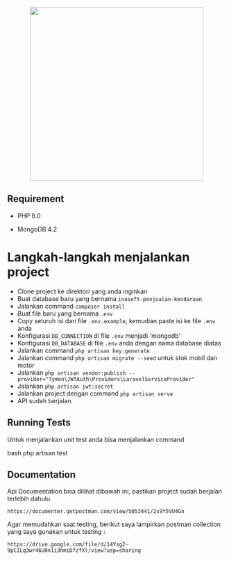 <p align="center"><a href="https://laravel.com" target="_blank"><img src="https://raw.githubusercontent.com/laravel/art/master/logo-lockup/5%20SVG/2%20CMYK/1%20Full%20Color/laravel-logolockup-cmyk-red.svg" width="400"> <a href="https://pestphp.com/" target="_blank"></a></a></p>


## Requirement

- PHP 8.0

- MongoDB 4.2

# Langkah-langkah menjalankan project

- Clone project ke direktori yang anda inginkan
- Buat database baru yang bernama `inosoft-penjualan-kendaraan`
- Jalankan command `composer install`
- Buat file baru yang bernama `.env`
- Copy seluruh isi dari file `.env.example`, kemudian paste isi ke file `.env` anda
- Konfigurasi `DB_CONNECTION` di file `.env` menjadi 'mongodb'
- Konfigurasi `DB_DATABASE` di file `.env` anda dengan nama database diatas
- Jalankan command `php artisan key:generate`
- Jalankan command `php artisan migrate --seed` untuk stok mobil dan motor
- Jalankan `php artisan vendor:publish --provider="Tymon\JWTAuth\Providers\LaravelServiceProvider"`
- Jalankan `php artisan jwt:secret`
- Jalankan project dengan command `php artisan serve`
- API sudah berjalan


## Running Tests

Untuk menjalankan unit test anda bisa menjalankan command

bash
 php artisan test

## Documentation

Api Documentation bisa dilihat dibawah ini, pastikan project sudah berjalan terlebih dahulu

`https://documenter.getpostman.com/view/5053441/2s9Y5VU4Gn`

Agar memudahkan saat testing, berikut saya lampirkan postman collection yang saya gunakan untuk testing :

`https://drive.google.com/file/d/14Ysg2-9pCILq3wr46U0n1i3hmiD7zfXl/view?usp=sharing`